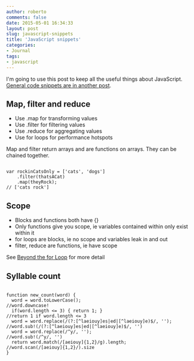 ```yaml
---
author: roberto
comments: false
date: 2015-05-01 16:34:33
layout: post
slug: javascript-snippets
title: 'JavaScript snippets'
categories:
- Journal
tags:
- javascript
---
```


I'm going to use this post to keep all the useful things about JavaScript. [General code snippets are in another post](/journal/useful-code-snippets).

## Map, filter and reduce

- Use .map for transforming values
- Use .filter for filtering values
- Use .reduce for aggregating values
- Use for loops for performance hotspots

Map and filter return arrays and are functions on arrays. They can be chained together.

<code>
var rockinCatsOnly = ['cats', 'dogs']
    .filter(thatsACat)
    .map(theyRock);
// ['cats rock']
</code>

## Scope

- Blocks and functions both have {}
- Only functions give you scope, ie variables contained within only exist within it
- for loops are blocks, ie no scope and variables leak in and out
- filter, reduce are functions, ie have scope

See [Beyond the for Loop](http://www.macwright.org/presentations/beyondfor) for more detail

## Syllable count
<code>
function new_count(word) {
  word = word.toLowerCase();                                     //word.downcase!
  if(word.length <= 3) { return 1; }                             //return 1 if word.length <= 3
  word = word.replace(/(?:[^laeiouy]es|ed|[^laeiouy]e)$/, '');   //word.sub!(/(?:[^laeiouy]es|ed|[^laeiouy]e)$/, '')
  word = word.replace(/^y/, '');                                 //word.sub!(/^y/, '')
  return word.match(/[aeiouy]{1,2}/g).length;                    //word.scan(/[aeiouy]{1,2}/).size
}

</code>